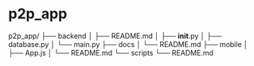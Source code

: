 # p2p_app

p2p_app/
├── backend
│ ├── README.md
│ ├── **init**.py
│ ├── database.py
│ └── main.py
├── docs
│ └── README.md
├── mobile
│ ├── App.js
│ └── README.md
└── scripts
└── README.md
